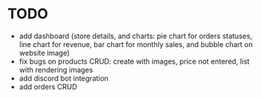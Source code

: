 # TODO
- add dashboard (store details, and charts: pie chart for orders statuses, line chart for revenue, bar chart for monthly sales, and bubble chart on website image)
- fix bugs on products CRUD: create with images, price not entered, list with rendering images
- add discord bot integration
- add orders CRUD
